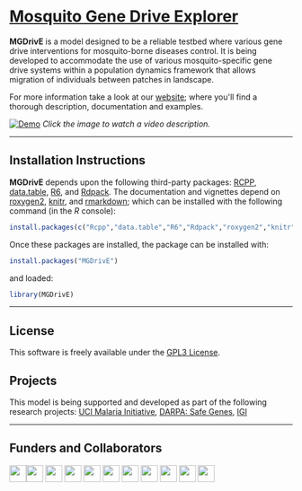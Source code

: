 # [Mosquito Gene Drive Explorer](https://marshalllab.github.io/MGDrivE/)


**MGDrivE** is a model designed to be a reliable testbed where various gene drive interventions for mosquito-borne diseases control. It is being developed to accommodate the use of various mosquito-specific gene drive systems within a population dynamics framework that allows migration of individuals between patches in landscape.

For more information take a look at our <a href="https://marshalllab.github.io/MGDrivE/">website</a>; where you'll find a thorough description, documentation and examples.


[![Demo](https://marshalllab.github.io/MGDrivE/images/crispr.jpg)](https://www.youtube.com/watch?time_continue=3&v=sZXuUtToszw)
_Click the image to watch a video description._

<hr>


## Installation Instructions

**MGDrivE** depends upon the following third-party packages: [RCPP](https://cran.r-project.org/web/packages/Rcpp/index.html), [data.table](https://cran.r-project.org/web/packages/data.table/index.html), [R6](https://cran.r-project.org/web/packages/R6/index.html), and [Rdpack](https://cran.r-project.org/web/packages/Rdpack/index.html). The documentation and vignettes depend on [roxygen2](https://cran.r-project.org/web/packages/roxygen2/index.html), [knitr](https://cran.r-project.org/web/packages/knitr/index.html), and [rmarkdown](https://cran.r-project.org/web/packages/rmarkdown/index.html); which can be installed with the following command (in the _R_ console):

```R
install.packages(c("Rcpp","data.table","R6","Rdpack","roxygen2","knitr","rmarkdown"))
```

Once these packages are installed, the package can be installed with:

```R
install.packages("MGDrivE")
```

and loaded:

```R
library(MGDrivE)
```

<hr>

## License

This software is freely available under the [GPL3 License](https://www.gnu.org/licenses/gpl-3.0.en.html).


## Projects

This model is being supported and developed as part of the following research projects: [UCI Malaria Initiative](https://news.uci.edu/7517/05/08/uci-establishes-malaria-initiative-to-fight-deadly-disease-in-africa/), [DARPA: Safe Genes](https://www.darpa.mil/program/safe-genes), [IGI](https://innovativegenomics.org/)

<hr>

##  Funders and Collaborators

<img src="https://marshalllab.github.io/MGDrivE/images/berkeley.jpg" height="30px" align="middle"><img src="https://marshalllab.github.io/MGDrivE/images/UCD.jpg" height="30px" align="middle"> <img src="https://marshalllab.github.io/MGDrivE/images/UCI.png" height="30px" align="middle"> <img src="https://marshalllab.github.io/MGDrivE/images/UCLA.png" height="30px" align="middle"> <img src="https://marshalllab.github.io/MGDrivE/images/UCR.jpg" height="30px" align="middle"> <img src="https://marshalllab.github.io/MGDrivE/images/UCSD.png" height="30px" align="middle"> <img src="https://marshalllab.github.io/MGDrivE/images/JPL.png" height="30px" align="middle"> <img src="https://marshalllab.github.io/MGDrivE/images/IGI.png" height="30px" align="middle"> <img src="https://marshalllab.github.io/MGDrivE/images/DARPA.jpg" height="30px" align="middle"> <img src="https://marshalllab.github.io/MGDrivE/images/nvidia.jpg" height="30px" align="middle"> <img src="https://marshalllab.github.io/MGDrivE/images/UCIMI.png" height="30px" align="middle">
